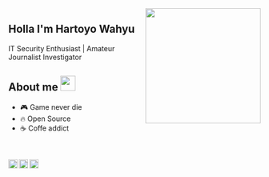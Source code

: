 <img align='right' src="https://media.giphy.com/media/M9gbBd9nbDrOTu1Mqx/giphy.gif" width="230" >

## Holla I'm Hartoyo Wahyu

IT Security Enthusiast | Amateur Journalist Investigator
<br>
## About me <img src="https://media.giphy.com/media/WUlplcMpOCEmTGBtBW/giphy.gif" width="30"> 


- :video_game: Game never die
- :fire: Open Source 
- ☕ Coffe addict

<!-- ![Hartoyo Wahyu github stats](https://github-readme-stats.vercel.app/api?username=hrtywhy&show_icons=true&title_color=fff&icon_color=79ff97&text_color=9f9f9f&bg_color=151515) -->
<br>
<br>
<a href="https://t.me/planktonlaut">
  <img align="left" alt="Telegram" width="18px" src="https://cdn.jsdelivr.net/npm/simple-icons@v3/icons/telegram.svg" />
</a>
<a href="https://www.linkedin.com/hartoyo-wahyu-958378176">
  <img align="left" alt="Linkedin" width="18px" src="https://cdn.jsdelivr.net/npm/simple-icons@v3/icons/linkedin.svg" />
</a>
<a href="https://twitter.com/plankt00n">
  <img align="left" alt="Rice Eater | Twitter" width="18px" src="https://cdn.jsdelivr.net/npm/simple-icons@v3/icons/twitter.svg" />
</a>
